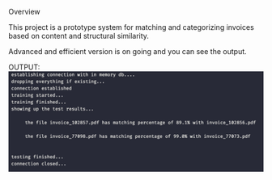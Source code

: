  Overview

This project is a prototype system for matching and categorizing invoices based on content and structural similarity.


Advanced and efficient version is on going and you can see the output.


OUTPUT:
![alt text](https://github.com/neeraj-dimili/Document-Similarity-Matching/blob/master/output.jpeg)

 